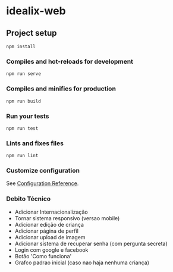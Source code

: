 # idealix-web

## Project setup
```
npm install
```

### Compiles and hot-reloads for development
```
npm run serve
```

### Compiles and minifies for production
```
npm run build
```

### Run your tests
```
npm run test
```

### Lints and fixes files
```
npm run lint
```

### Customize configuration
See [Configuration Reference](https://cli.vuejs.org/config/).

### Debito Técnico
- Adicionar Internacionalização
- Tornar sistema responsivo (versao mobile)
- Adicionar edição de criança
- Adicionar página de perfil
- Adicionar upload de imagem
- Adicionar sistema de recuperar senha (com pergunta secreta)
- Login com google e facebook
- Botão 'Como funciona'
- Grafco padrao inicial (caso nao haja nenhuma criança)

